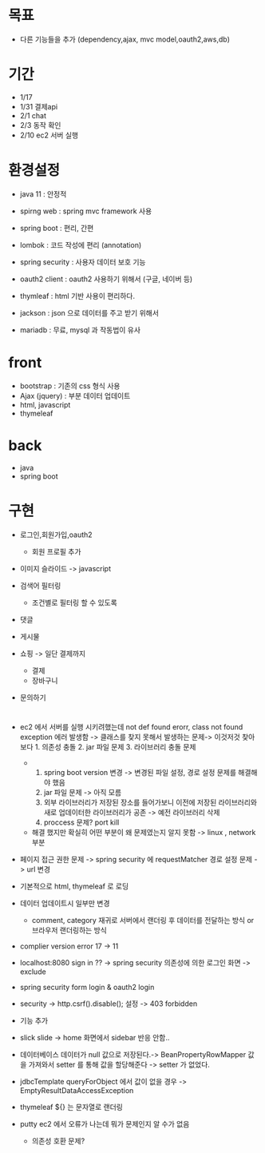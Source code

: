 # 목표
- 다른 기능들을 추가 (dependency,ajax, mvc model,oauth2,aws,db)
# 기간
- 1/17 
- 1/31 결제api 
- 2/1 chat
- 2/3 동작 확인
- 2/10 ec2 서버 실행
# 환경설정
- java 11 : 안정적
- spirng web : spring mvc framework 사용
- spring boot : 편리, 간편
- lombok : 코드 작성에 편리 (annotation)

- spring security : 사용자 데이터 보호 기능
- oauth2 client : oauth2 사용하기 위해서 (구글, 네이버 등)
  
- thymleaf : html 기반 사용이 편리하다.
- jackson : json 으로 데이터를 주고 받기 위해서
- mariadb : 무료, mysql 과 작동법이 유사
    
# front
- bootstrap : 기존의 css 형식 사용 
- Ajax (jquery) : 부분 데이터 업데이트
- html, javascript
- thymeleaf
# back
- java
- spring boot

# 구현
- 로그인,회원가입,oauth2
  - 회원 프로필 추가 
- 이미지 슬라이드 -> javascript

- 검색어 필터링
  - 조건별로 필터링 할 수 있도록
- 댓글
  
- 게시물
- 쇼핑 -> 일단 결제까지 
  - 결제
  - 장바구니
    
- 문의하기


#
- ec2 에서 서버를 실행 시키려했는데 not def found erorr, class not found exception 에러 발생함 -> 클래스를 찾지 못해서 발생하는 문제-> 이것저것 찾아보다 1. 의존성 충돌 2. jar 파일 문제 3. 라이브러리 충돌 문제
  - 1. spring boot version 변경 -> 변경된 파일 설정, 경로 설정 문제를 해결해야 했음
    2. jar 파일 문제 -> 아직 모름
    3. 외부 라이브러리가 저장된 장소를 들어가보니 이전에 저장된 라이브러리와 새로 업데이터한 라이브러리가 공존 -> 예전 라이브러리 삭제
    4. proccess 문제? port kill
  - 해결 했지만 확실히 어떤 부분이 왜 문제였는지 알지 못함 -> linux , network 부분
- 페이지 접근 권한 문제  -> spring security 에 requestMatcher 경로 설정 문제 -> url 변경
  
- 기본적으로 html, thymeleaf 로 로딩
- 데이터 업데이트시 일부만 변경
  - comment, category 재귀로 서버에서 랜더링 후 데이터를 전달하는 방식 or 브라우저 랜더링하는 방식
- complier version error 17 -> 11
- localhost:8080 sign in ?? -> spring security 의존성에 의한 로그인 화면 -> exclude
- spring security form login & oauth2 login
- security -> http.csrf().disable(); 설정 -> 403 forbidden

- 기능 추가
- slick slide -> home 화면에서 sidebar 반응 안함..
- 데이터베이스 데이터가 null 값으로 저장된다.-> BeanPropertyRowMapper 값을 가져와서 setter 를 통해 값을 할당해준다 -> setter 가 없었다.

- jdbcTemplate queryForObject 에서 값이 없을 경우 -> EmptyResultDataAccessException
- thymeleaf ${} 는 문자열로 랜더링 
- putty ec2 에서 오류가 나는데 뭐가 문제인지 알 수가 없음
  - 의존성 호환 문제?
